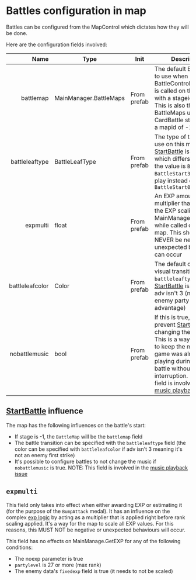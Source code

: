 # Battles configuration in map
Battles can be configured from the MapControl which dictates how they will be done.

Here are the configuration fields involved:

|Name|Type|Init|Description|Default|
|---:|----|----|----------|-------|
|battlemap|MainManager.BattleMaps|From prefab|The default BattleMaps to use when BattleControl.[StartBattle](../Battle%20system/StartBattle.md) is called on this map with a stageid of -1. This is also the default BattleMaps used for a CardBattle started with a mapid of -1|`Grasslands1` (should be assigned to the logically accurate value)|
|battleleaftype|BattleLeafType|From prefab|The type of transition to use on this map when [StartBattle](../Battle%20system/StartBattle.md) is called which differs visually. If the value is `Bee`, the `BattleStart3` sound will play instead of `BattleStart0`|`Common`|
|expmulti|float|From prefab|An EXP amount multiplier that affects the EXP scaling of MainManager.[GetEXP](../TextAsset%20Data/Enemies%20data.md#exp-logic) while called on this map. This should NEVER be negative or unexpected behaviors can occur|1.0|
|battleleafcolor|Color|From prefab|The default color of the visual transition of `battleleaftype` when [StartBattle](../Battle%20system/StartBattle.md) is called and adv isn't 3 (not an enemy party advantage)|Pure green|
|nobattlemusic|bool|From prefab|If this is true, it will prevent [StartBattle](../Battle%20system/StartBattle.md) from changing the music. This is a way for a map to keep the music the game was already playing during the battle without interruption. NOTE: This field is involved in the [music playback issue](../General%20systems/Music%20playback.md#issue-with-musicresume)|false|

## [StartBattle](../Battle%20system/StartBattle.md) influence
The map has the following influences on the battle's start:

- If stage is -1, the `BattleMap` will be the `battlemap` field
- The battle transition can be specified with the `battleleaftype` field (the color can be specified with `battleleafcolor` if adv isn't 3 meaning it's not an enemy first strike)
- It's possible to configure battles to not change the music if `nobattlemusic` is true. NOTE: This field is involved in the [music playback issue](../General%20systems/Music%20playback.md#issue-with-musicresume)

## `expmulti`
This field only takes into effect when either awarding EXP or estimating it (for the purpose of the `BumpAttack` medal). It has an influence on the complex [exp logic](../TextAsset%20Data/Enemies%20data.md#exp-logic) by acting as a multiplier that is applied right before rank scaling applied. It's a way for the map to scale all EXP values. For this reasons, this MUST NOT be negative or unexpected behaviours will occur.

This field has no effects on MainManage.GetEXP for any of the following conditions:

- The noexp parameter is true
- `partylevel` is 27 or more (max rank)
- The enemy data's `fixedexp` field is true (it needs to not be scaled)
